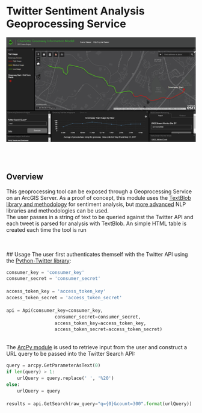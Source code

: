 # Twitter Sentiment Analysis Geoprocessing Service
<img style="align:center" src="twitter_sentiment.gif"></img>


<br><br>
## Overview
This geoprocessing tool can be exposed through a Geoprocessing Service on an ArcGIS Server.  As a proof of concept, this module uses the <a href="https://textblob.readthedocs.io/en/dev/">TextBlob library and methodology</a> for sentiment analysis, but <a href="https://cloud.google.com/natural-language/">more advanced</a> NLP libraries and methodologies can be used. 
<br>
The user passes in a string of text to be queried against the Twitter API and each tweet is parsed for analysis with TextBlob.  An simple HTML table is created each time the tool is run

<br>
<br>
## Usage
The user first authenticates themself with the Twitter API using the <a href="https://github.com/bear/python-twitter">Python-Twitter library</a>:

```python
consumer_key = 'consumer_key'
consumer_secret = 'consumer_secret'

access_token_key = 'access_token_key'
access_token_secret = 'access_token_secret'

api = Api(consumer_key=consumer_key,
                  consumer_secret=consumer_secret,
                  access_token_key=access_token_key,
                  access_token_secret=access_token_secret)
```
<br>
The <a href="https://github.com/Esri/developer-support/tree/master/python/arcpy-python">ArcPy module</a> is used to retrieve input from the user and construct a URL query to be passed into the Twitter Search API:

```python
query = arcpy.GetParameterAsText(0)
if len(query) > 1:
    urlQuery = query.replace(' ', '%20')
else:
    urlQuery = query

results = api.GetSearch(raw_query="q={0}&count=300".format(urlQuery))
```
